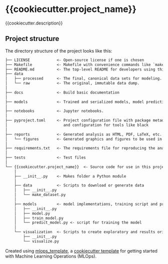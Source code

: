 # {{cookiecutter.project_name}}

{{cookiecutter.description}}

## Project structure

The directory structure of the project looks like this:

```txt
├── LICENSE            <- Open-source license if one is chosen
├── Makefile           <- Makefile with convenience commands like `make data` or `make train`
├── README.md          <- The top-level README for developers using this project.
├── data
│   ├── processed      <- The final, canonical data sets for modeling.
│   └── raw            <- The original, immutable data dump.
│
├── docs               <- Build basic documentation 
│
├── models             <- Trained and serialized models, model predictions, or model summaries
│
├── notebooks          <- Jupyter notebooks.
│
├── pyproject.toml     <- Project configuration file with package metadata for
│                         and configuration for tools like black
│
├── reports            <- Generated analysis as HTML, PDF, LaTeX, etc.
│   └── figures        <- Generated graphics and figures to be used in reporting
│
├── requirements.txt   <- The requirements file for reproducing the analysis environment
│
├── tests              <- Test files
│
└── {{cookiecutter.project_name}}  <- Source code for use in this project.
    │
    ├── __init__.py    <- Makes folder a Python module
    │
    ├── data           <- Scripts to download or generate data
    │   ├── __init__.py
    │   └── make_dataset.py
    │
    ├── models         <- model implementations, training script and prediction script
    │   ├── __init__.py
    │   ├── model.py
    │   ├── train_model.py
    │   └── predict_model.py <- script for training the model
    │
    └── visualization  <- Scripts to create exploratory and results oriented visualizations
        ├── __init__.py
        └── visualize.py
```

Created using [mlops_template](https://github.com/SkafteNicki/mlops_template),
a [cookiecutter template](https://github.com/cookiecutter/cookiecutter) for getting
started with Machine Learning Operations (MLOps).
